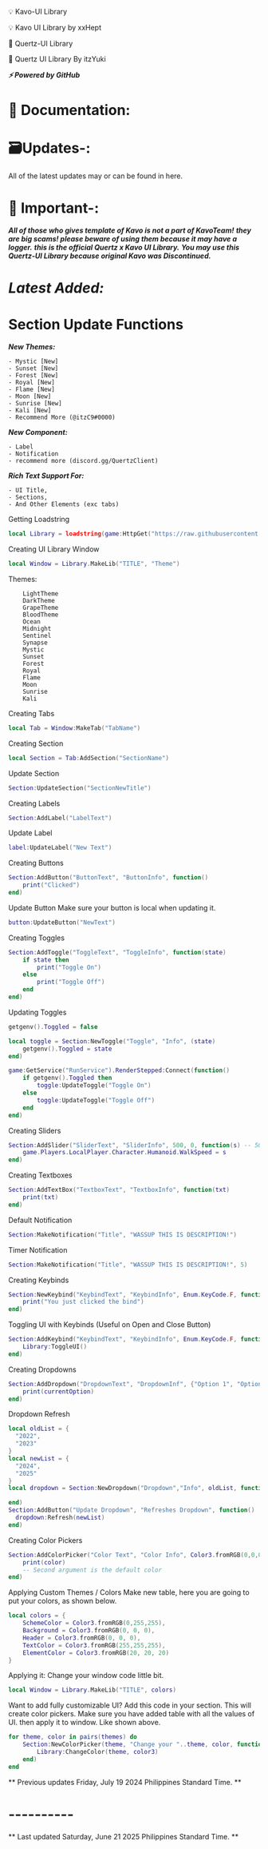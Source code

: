 💡 Kavo-UI Library

💡 Kavo UI Library by xxHept

🔮 Quertz-UI Library

🔮 Quertz UI Library By itzYuki

***⚡ Powered by GitHub***

# 📂 Documentation:

# 🗃️Updates-:
All of the latest updates may or can be found in here.

# 🚨 Important-:
***All of those who gives template of Kavo is not a part of KavoTeam!***
***they are big scams! please beware of using them because it may have a logger.***
***this is the official Quertz x Kavo UI Library.***
***You may use this Quertz-UI Library because original Kavo was Discontinued.***

# ***Latest Added:***
# Section Update Functions
***New Themes:***
```
- Mystic [New]
- Sunset [New]
- Forest [New]
- Royal [New]
- Flame [New]
- Moon [New]
- Sunrise [New]
- Kali [New]
- Recommend More (@itzC9#0000)
```

***New Component:***
```
- Label
- Notification
- recommend more (discord.gg/QuertzClient)
```

***Rich Text Support For:***
```
- UI Title,
- Sections,
- And Other Elements (exc tabs)
```

Getting Loadstring
```lua
local Library = loadstring(game:HttpGet("https://raw.githubusercontent.com/itzC9/Quertz-UI/main/Quertz.lua"))()
```
Creating UI Library Window
```lua
local Window = Library.MakeLib("TITLE", "Theme")
```
Themes:
```
    LightTheme
    DarkTheme
    GrapeTheme
    BloodTheme
    Ocean
    Midnight
    Sentinel
    Synapse
    Mystic
    Sunset
    Forest
    Royal
    Flame
    Moon
    Sunrise
    Kali
```
Creating Tabs
```lua
local Tab = Window:MakeTab("TabName")
```
Creating Section
```lua
local Section = Tab:AddSection("SectionName")
```
Update Section
```lua
Section:UpdateSection("SectionNewTitle")
```
Creating Labels
```lua
Section:AddLabel("LabelText")
```
Update Label
```lua
label:UpdateLabel("New Text")
```
Creating Buttons
```lua
Section:AddButton("ButtonText", "ButtonInfo", function()
    print("Clicked")
end)
```
Update Button
Make sure your button is local when updating it.
```lua
button:UpdateButton("NewText")
```
Creating Toggles
```lua
Section:AddToggle("ToggleText", "ToggleInfo", function(state)
    if state then
        print("Toggle On")
    else
        print("Toggle Off")
    end
end)
```
Updating Toggles
```lua
getgenv().Toggled = false

local toggle = Section:NewToggle("Toggle", "Info", (state)
    getgenv().Toggled = state
end)

game:GetService("RunService").RenderStepped:Connect(function()
	if getgenv().Toggled then
		toggle:UpdateToggle("Toggle On")
	else
		toggle:UpdateToggle("Toggle Off")
	end
end)
```
Creating Sliders
```lua
Section:AddSlider("SliderText", "SliderInfo", 500, 0, function(s) -- 500 (MaxValue) | 0 (MinValue)
    game.Players.LocalPlayer.Character.Humanoid.WalkSpeed = s
end)
```
Creating Textboxes
```lua
Section:AddTextBox("TextboxText", "TextboxInfo", function(txt)
	print(txt)
end)
```

Default Notification
```lua
Section:MakeNotification("Title", "WASSUP THIS IS DESCRIPTION!")
```
Timer Notification
```lua
Section:MakeNotification("Title", "WASSUP THIS IS DESCRIPTION!", 5)
```
Creating Keybinds
```lua
Section:NewKeybind("KeybindText", "KeybindInfo", Enum.KeyCode.F, function()
	print("You just clicked the bind")
end)
```
Toggling UI with Keybinds (Useful on Open and Close Button)
```lua
Section:AddKeybind("KeybindText", "KeybindInfo", Enum.KeyCode.F, function()
	Library:ToggleUI()
end)
```
Creating Dropdowns
```lua
Section:AddDropdown("DropdownText", "DropdownInf", {"Option 1", "Option 2", "Option 3"}, function(currentOption)
    print(currentOption)
end)
```
Dropdown Refresh
```lua
local oldList = {
  "2022",
  "2023"
}
local newList = {
  "2024",
  "2025"
}
local dropdown = Section:NewDropdown("Dropdown","Info", oldList, function()

end)
Section:AddButton("Update Dropdown", "Refreshes Dropdown", function()
  dropdown:Refresh(newList)
end)
```
Creating Color Pickers
```lua
Section:AddColorPicker("Color Text", "Color Info", Color3.fromRGB(0,0,0), function(color)
    print(color)
    -- Second argument is the default color
end)
```
Applying Custom Themes / Colors
Make new table, here you are going to put your colors, as shown below.

```lua
local colors = {
    SchemeColor = Color3.fromRGB(0,255,255),
    Background = Color3.fromRGB(0, 0, 0),
    Header = Color3.fromRGB(0, 0, 0),
    TextColor = Color3.fromRGB(255,255,255),
    ElementColor = Color3.fromRGB(20, 20, 20)
}
```
Applying it: Change your window code little bit.

```lua
local Window = Library.MakeLib("TITLE", colors)
```
Want to add fully customizable UI?
Add this code in your section. This will create color pickers.
Make sure you have added table with all the values of UI. then apply it to window. Like shown above.
```lua
for theme, color in pairs(themes) do
    Section:NewColorPicker(theme, "Change your "..theme, color, function(color3)
        Library:ChangeColor(theme, color3)
    end)
end
```
** Previous updates Friday, July 19 2024 Philippines Standard Time. **
# ----------
** Last updated Saturday, June 21 2025 Philippines Standard Time. **